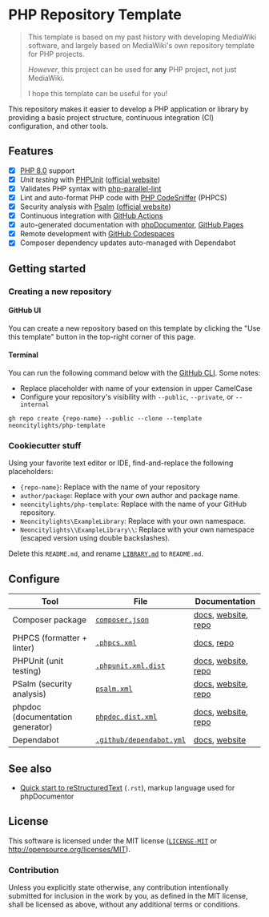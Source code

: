 # PHP Repository Template

> This template is based on my past history with developing MediaWiki software, and largely based on MediaWiki's own repository template for PHP projects.
>
> *However*, this project can be used for **any** PHP project, not just MediaWiki.
>
> I hope this template can be useful for you!

This repository makes it easier to develop a PHP application or library by providing a basic project structure, continuous integration (CI) configuration, and other tools.

## Features

- [x] [PHP 8.0](https://www.php.net/releases/8.0/en.php) support
- [x] *Unit testing* with [PHPUnit](https://github.com/sebastianbergmann/phpunit/) ([official website](https://phpunit.de/))
- [x] Validates PHP syntax with [php-parallel-lint](https://github.com/php-parallel-lint/PHP-Parallel-Lint)
- [x] Lint and auto-format PHP code with [PHP CodeSniffer](https://github.com/squizlabs/PHP_CodeSniffer) (PHPCS)
- [x] Security analysis with [Psalm](https://github.com/vimeo/psalm) ([official website](https://psalm.dev/))
- [x] Continuous integration with [GitHub Actions](https://github.com/features/actions)
- [x] auto-generated documentation with [phpDocumentor](https://www.phpdoc.org/), [GitHub Pages](https://docs.github.com/en/pages)
- [x] Remote development with [GitHub Codespaces](https://github.com/features/codespaces)
- [x] Composer dependency updates auto-managed with Dependabot

## Getting started

### Creating a new repository

#### GitHub UI

You can create a new repository based on this template by clicking the "Use this template" button in the top-right corner of this page.

#### Terminal

You can run the following command below with the [GitHub CLI](https://cli.github.com/). Some notes:

- Replace placeholder with name of your extension in upper CamelCase
- Configure your repository's visibility with `--public`, `--private`, or `--internal`

```shell
gh repo create {repo-name} --public --clone --template neoncitylights/php-template
```

### Cookiecutter stuff

Using your favorite text editor or IDE, find-and-replace the following placeholders:

- `{repo-name}`: Replace with the name of your repository
- `author/package`: Replace with your own author and package name.
- `neoncitylights/php-template`: Replace with the name of your GitHub repository.
- `Neoncitylights\ExampleLibrary`: Replace with your own namespace.
- `Neoncitylights\\ExampleLibrary\\`: Replace with your own namespace (escaped version using double backslashes).

Delete this `README.md`, and rename [`LIBRARY.md`](./LIBRARY.md) to `README.md`.

## Configure

| Tool | File | Documentation |
| ---- | ---- | ------------- |
| Composer package | [`composer.json`](./composer.json) | [docs](https://getcomposer.org/doc/04-schema.md), [website](https://getcomposer.org/), [repo](https://github.com/composer/composer) |
| PHPCS (formatter + linter) | [`.phpcs.xml`](./.phpcs.xml) | [docs](https://github.com/squizlabs/PHP_CodeSniffer/wiki/Advanced-Usage#using-a-default-configuration-file), [repo](https://github.com/squizlabs/PHP_CodeSniffer) |
| PHPUnit (unit testing) | [`.phpunit.xml.dist`](./.phpunit.xml.dist) | [docs](https://phpunit.readthedocs.io/en/10.1/configuration.html), [website](https://phpunit.de/), [repo](https://github.com/sebastianbergmann/phpunit) |
| PSalm (security analysis) | [`psalm.xml`](./psalm.xml) | [docs](https://psalm.dev/docs/running_psalm/configuration/), [website](https://psalm.dev/), [repo](https://github.com/vimeo/psalm) |
| phpdoc (documentation generator) | [`phpdoc.dist.xml`](./phpdoc.dist.xml) | [docs](https://docs.phpdoc.org/3.0/guide/references/configuration.html), [website](https://www.phpdoc.org/), [repo](https://github.com/phpdocumentor/phpdocumentor) |
| Dependabot | [`.github/dependabot.yml`](./.github/dependabot.yml) | [docs](https://docs.github.com/en/code-security/dependabot/dependabot-version-updates/configuration-options-for-the-dependabot.yml-file), [website](https://github.com/dependabot) |

## See also

- [Quick start to reStructuredText](https://docutils.sourceforge.io/docs/user/rst/quickstart.html) (`.rst`), markup language used for phpDocumentor

## License

This software is licensed under the MIT license ([`LICENSE-MIT`](./LICENSE) or <http://opensource.org/licenses/MIT>).

### Contribution

Unless you explicitly state otherwise, any contribution intentionally submitted for inclusion in the work by you, as defined in the MIT license, shall be licensed as above, without any additional terms or conditions.
